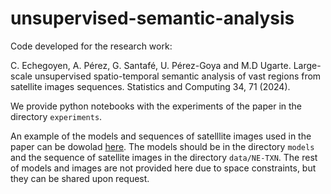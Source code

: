 # unsupervised-semantic-analysis

Code developed for the research work: 

C. Echegoyen, A. Pérez, G. Santafé, U. Pérez-Goya and M.D Ugarte. Large-scale unsupervised spatio-temporal semantic analysis of vast regions from satellite images sequences. Statistics and Computing 34, 71 (2024).

We provide python notebooks with the experiments of the paper in the directory `experiments`.  

An example of the models and sequences of satelllite images used in the paper can be dowolad [here](https://emi-sstcdapp.unavarra.es/unsupervised-semantic-analysis.zip). The models should be in the directory `models` and the sequence of satellite images in the directory `data/NE-TXN`. The rest of models and images are not provided here due to space constraints, but they can be shared upon request.
